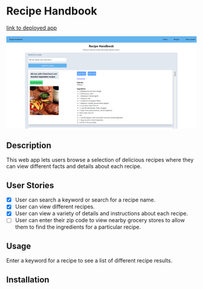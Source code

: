 # Recipe Handbook

[link to deployed app](https://dariusgarcia.github.io/group-project/)

![Screenshot of web app](./assets/images/recipe-handbook.png)

## Description

This web app lets users browse a selection of delicious recipes where they can view different facts and details about each recipe.

## User Stories

- [x] User can search a keyword or search for a recipe name.
- [x] User can view different recipes.
- [x] User can view a variety of details and instructions about each recipe.
- [ ] User can enter their zip code to view nearby grocery stores to allow them to find the ingredients for a particular recipe.

## Usage

Enter a keyword for a recipe to see a list of different recipe results.

## Installation
